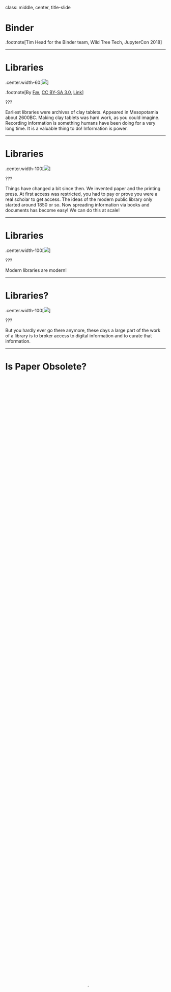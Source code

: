 class: middle, center, title-slide

# Binder


.footnote[Tim Head for the Binder team, Wild Tree Tech, JupyterCon 2018]

---

# Libraries

.center.width-60[![](img/Library_of_Ashurbanipal_The_Flood_Tablet.jpg)]

.footnote[By <a href="//commons.wikimedia.org/wiki/User_talk:F%C3%A6" title="User talk:Fæ">Fæ</a>, <a href="https://creativecommons.org/licenses/by-sa/3.0" title="Creative Commons Attribution-Share Alike 3.0">CC BY-SA 3.0</a>, <a href="https://commons.wikimedia.org/w/index.php?curid=10939144">Link</a>]

???

Earliest libraries were archives of clay tablets. Appeared in Mesopotamia about 2600BC. Making clay tablets was hard work, as you could imagine. Recording information is something humans have been doing for a very long time. It is a valuable thing to do! Information is power.

---

# Libraries

.center.width-100[![](img/j-zamora-267753-unsplash.jpg)]

???

Things have changed a bit since then. We invented paper and the printing press.
At first access was restricted, you had to pay or prove you were a real scholar to get access. The ideas of the modern public library only started around 1850 or so.
Now spreading information via books and documents has become easy! We can do this at scale!

---

# Libraries

.center.width-100[![](img/tobias-fischer-185901-unsplash.jpg)]

???

Modern libraries are modern!

---

# Libraries?

.center.width-100[![](img/AI-reproducibility-library.png)]

???

But you hardly ever go there anymore, these days a large part of the work of a library is to broker access to digital information and to curate that information.

---

# Is Paper Obsolete?

<video autoplay="autoplay" loop="loop" muted="muted"
      playsinline="playsinline"
      poster="img/SciencePaperFlames-New.jpg"
      style="width:100%; height:100%"
      webkit-playsinline="webkit-playsinline">
  <source src="img/SciencePaperFlames-New.mp4" />
</video>

.footnote[https://www.theatlantic.com/science/archive/2018/04/the-scientific-paper-is-obsolete/556676/]

---

# Newton's Third Law

.larger[
> The third law states that all forces between two objects exist in equal magnitude and opposite direction: if one object A exerts a force $F_A$ on a second object B, then B simultaneously exerts a force $F_B$ on A, and the two forces are equal in magnitude and opposite in direction.
]

or

---

# Newton's Third Law

.middle.larger[
$$
F_A = -F_B
$$
]

.footnote[From https://en.wikipedia.org/wiki/Newton%27s_laws_of_motion, August 2018]

???

Today experiments can't be described on a static piece of paper anymore. It is like using text to describe Newton's laws instead of using equations. Text takes a lot more space and is less precise than using maths. Today's experiments involve software which is essential to understanding the work that happened. We need to communicate more than just text.

We need a new medium.

paper == static

---

# Going beyond paper

.center.width-90[![](img/visual-question-answering.png)]

???

With just the static paper it isn't actually well defined what they did. This
means that we can't reproduce their work because we don't actually know
what it is they did.

---

# Going beyond paper

.center.width-90[![](img/visual-question-answering-code.png)]

???

We need the code and the environment in which that code was run in order
to have a full definition of what it is they did. Now we can start
discussing about reproducing their work.

---
class: middle, center

# Let's do it

<a href="https://mybinder.org/v2/gh/betatim/tbd-nets/binder?filepath=visualize-output.ipynb" class="center width-50"><img src="https://mybinder.org/badge.svg" alt="Binder"></a>

---

blank

???

This means that producing information is basically free now, but successfully consuming it has never been harder. It is very likely that computer programs played a role in generating that information, so you need

---

class: middle, center

# Today's Talk:
# Running other people's code

---

# Other people's code is ... fun?!

.center.width-70[![](img/python_environment_2x.png)]

.footnote[From https://xkcd.com/1987/]

---

# The IT Department Approach

Your IT department tightly controls what can be installed, there are
approved tools that you shall use.

.center.width-100[![](img/jose-fontano-246362-unsplash.jpg)]

???

Conversations go something like:

**A:** Could we upgrade our scikit-learn version? They fixed several bugs that we have been working around for the last 6 months.

**B:** Any new versions need to be audited first.

**A:** Ok, well, I guess we keep working around the issues then ...

---

# The Wild West Approach

Anything goes, all the modern tools, all the time. This is the frontier!

.center.width-100[![](img/jasper-van-der-meij-97274-unsplash.jpg)]

???

You have discussions like:

**A:** I tried to run your script to generate the charts of our monthly sales numbers. It complains about not finding the Shedazzle shell??

**B:** Ah yeah, Shedazzle is the latest in AI powered productivity shell, everyone is using it now, you should also change. Bash really hurts your productivity.

**A:** Ah ok, so ... uhm I guess I'll try installing Shedazzle then ...

**B:** Make sure to install the latest beta, the current release is a bit flakey.

**A:** Ok ... all I wanted to do is make a few charts ...

---

# The Kitchen Sink Approach

.center.width-80[![](img/kitchen-sink.jpg)]

???

Package up everything together with your code. Libraries, dependencies,
everything. Makes a huge bundle.

Technically speaking this is sending a VM or a container image.

---

# The Ikea Manual Approach

.center.width-90[![](img/billy-ikea.jpg)]

???

Deliver the instructions for assembling the kitchen sink approach.

Technically speaking this is like sending a Dockerfile instead of
the built container image.

---

class: middle, center

# Idea: Dockerfiles for everything.

---

# Do we have to use containers?

.center.width-20[![](img/docker-logo.png)]

But my language has a package manager!

* language specific tools work well if you only use one language
* some tools are easier to install via the operating system's package manager
* real world projects use several languages

To specify the complete computational environment a container is the right
level of abstraction.

---

# Easy?

.larger[Crafting a good Dockerfile requires significant expertise.]

--

.center.width-60[![](img/Library_of_Ashurbanipal_The_Flood_Tablet.jpg)]

---

# How did that paper do it?

.center.width-100[![](img/tbd-nets-files.png)]

Nothing suspicious to see ...

---

class: middle, center

# repo2docker

---

class: middle, center

# repo2docker builds and runs containers
---

# repo2docker builds and runs containers

Mimics what a human would do:

```
$ git clone https://github.com/davidmascharka/tbd-nets
```
--

Analyse repository:

.center.width-100[![](img/analyse-repo.png)]

---

# repo2docker builds and runs containers

Mimics what a human would do:

```
$ git clone https://github.com/davidmascharka/tbd-nets
```

Analyse repository and install dependencies:

```
$ conda install -f environment.yml
```

--

Start Jupyter notebook:

```
$ jupyter notebook
```

---

# repo2docker understands you

It can parse many different files that specify what dependencies to install.
This means that you can keep working the way you have always been working,
and benefit from `repo2docker` from day one.

Supported configuration files:
.larger[
.left-column[
* `requirements.txt`
* `environment.yml`
* `apt.txt`
* `REQUIRE`
]
.right-column[
* `install.R`
* `runtime.txt`
* `postBuild`
* `Dockerfile`
]
]

---

Video of using repo2docker locally.

---

# Back to sharing

```
Hi Tim,

thanks for helping out on our project. To run things
you need to install Docker, repo2docker and then run

repo2docker https://github.com/davidmascharka/tbd-nets

It produces a lot of output but at the end there is
a URL that you need to paste into your browser. That
will show a Jupyter notebook.

Tina
```

.larger[
Can we make it even easier?

Maybe just a link people can click?
]

---

class: middle, center

# Of course!

<a href="https://mybinder.org/v2/gh/norvig/pytudes/master" class="center width-50"><img src="https://mybinder.org/badge.svg" alt="Binder"></a>

---

class: middle, center

# Binding it all together

---

# We have all the pieces

.center[

.width-40[![](img/jupyterhub-logo-trimmed.png)]

.larger[+

repo2docker

+]

.width-40[![](img/kubernetes-logo.svg)]
]

<a class="github-fork-ribbon" href="https://conferences.oreilly.com/jupyter/jup-ny/public/schedule/detail/71218" data-ribbon="Min's talk (2.40pm)" title="Min's talk (2.40pm)">Min's talk (2.40pm)</a>

---

# JupyterHub with ondemand containers: BinderHub!

.center.width-100[![](img/mybinder-org.png)]


???

Combine `repo2docker` with JupyterHub to build images for any git repository
ondemand.

We call it BinderHub.


---

# https://mybinder.org

A public BinderHub operated by the Binder team.

.center.width-100[![](img/mybinder-org.png)]

<a class="github-fork-ribbon" href="https://conferences.oreilly.com/jupyter/jup-ny/public/schedule/detail/68437" data-ribbon="Yuvi's talk (now)" title="Yuvi's talk">Yuvi's talk (now)</a>

---

# Not just Jupyter Frontends

https://github.com/binder-examples/r

.center.border.width-100[![](img/rstudio-demo.gif)]

Bokeh app https://github.com/binder-examples/bokeh

---

# Be a Part of the Community!

.center.border.width-100[![](img/jhub-contributors.png)]

* and many more who aren't captured in GitHub history
* Join us at https://github.com/jupyterhub/binder
* Chat with us https://gitter.im/jupyterhub/binder
* Become part of the community!

---

# Around the world in 80 days

.center.width-90.border[![](img/analytics-users-80days.png)]

In the last 80 days we have had users from all but eight countries on Earth. Cuba, North Korea, Chad, Central African Republic, Western Sahara, Mali, Guinea-Bissau, Eritrea. (Is Spitzbergen a country?)

---

# Showing Off 🎉

About 1.2 million page views since 1st January 2018.

Daily launches:

.center.border.width-100[![](img/all-users-2018.png)]

Daily launches without [jupyter.org/try](https://jupyter.org/try):

.center.border.width-100[![](img/usage-2018.png)]

You can't read these, that is fine, there are about five grains of salt you'd need to apply anyway.

---


# A Selection of Users

.center.width-90[![](img/mybinder-users.png)]

Most of the interesting users are in the "long tail", so takes a lot of effort to find.

???

https://github.com/wichit2s/programmingfundamentals/ - University course in Thailand

https://github.com/msereiko/coding_workshop - NYC coding for students

https://github.com/AndeanROAD/PythonISYA - Andean Regional Office of Astronomy for Development

https://github.com/Coleridge-Initiative - http://coleridgeinitiative.org/

https://github.com/fboylu/binder - Microsoft internal training event, you've made it when MS asks for your help right?

https://github.com/fonnesbeck/cqs_machine_learning

https://github.com/story645/EAS213
For the CUNY-CREST summer high school research experience (HIRES), 26 NYC students spent about a week learning Python for earth and atmospheric science."
HIRES is the High School Initiative in Remote Sensing of the Earth Systems Engineering and Sciences
---

# Back to libraries

Libraries have always been about curating and spreading knowledge!

First libraries archived clay tablets, then books, followed by managing access to PDFs, next ...

--
.larger[
...a BinderHub in every library.
]

.center.width-60[![](img/binder-library.png)]
---

# Binder is Pretty Cool

Combines the stability and scalability of JupyterHub with ondemand image building.

Anyone who wants to can now make their computational project "one click" usable: [![Binder](http://mybinder.org/badge.svg)](https://mybinder.org/v2/gh/AllenDowney/ThinkDSP/master?filepath=code%2Fcacophony.ipynb)

Based on state of the art cloud orchestration tools.

Can be deployed by anyone: https://binderhub.readthedocs.io/en/latest/

---

---

class: middle, center

# Encore

---

# Not Just Jupyter

BinderHub also works with RStudio or Shiny.

https://github.com/binder-examples/r

You can also use a tool like OpenRefine

https://github.com/betatim/openrefineder/

---

# Challenge

Can you (this room) move the needle on the number of live binders?

.larger[
Visit http://bit.ly/2t9Bjql to launch your first binder.
]

https://grafana.mybinder.org/d-solo/fZWsQmnmz/pod-activity?refresh=30s&orgId=1&panelId=3

---

# Slides about Binder using Binder

You can embed code in your HTML, and with a bit of JavaScript magic
make it executable, powered by a BinderHub.

<pre data-executable="true" data-language="python">%matplotlib inline
import numpy as np
import matplotlib.pyplot as plt
x = np.linspace(0,10)
plt.plot(x, np.sin(x))
plt.plot(x, np.cos(x))
</pre>

---

# Interactive documentation

.center.width-50[![](img/juniper.png)]

What is better than documentation? Documentation with interactive
examples you can run right there!

[Juniper demo](./juniper.html)

https://spacy.io/usage/linguistic-features#pos-tagging

---

# GUI like things

* https://github.com/binder-examples/appmode
* https://github.com/SimonBiggs/scriptedforms/blob/master/README.md

---

# Real GUIs - X servers!

* https://mybinder.org/v2/gh/betatim/nbnovnc/add-xeyes

.center.width-100.border[![](img/xeyes-demo.gif)]


---

# Wild Tree Tech

.center.width-10[![](assets/logo_wtt.png)]

Tim is a doctor of experimental physics, worked at CERN and EPFL,
contributor to the PyData ecosystem.

Wild Tree Tech builds bespoke solutions for clients all around the world,
from startups to UN organisations.

* digital products that leverage machine-learning and AI,
* small and large JupyterHub deployments.

Visit [http://www.wildtreetech.com](www.wildtreetech.com).

---

class: bottom, center

# Fin.
